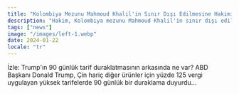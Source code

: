 ```yaml
---
title: "Kolombiya Mezunu Mahmoud Khalil'in Sınır Dışı Edilmesine Hakimiyet"
description: "Hakim, Kolombiya mezunu Mahmoud Khalil'in sınır dışı edilmesine izin veriyor ve bu durumun etkilerini inceliyor."
tags: ["news"]
image: "/images/left-1.webp"
date: 2024-01-22
locale: "tr"
---
```


İzle: Trump'ın 90 günlük tarif duraklatmasının arkasında ne var?
ABD Başkanı Donald Trump, Çin hariç diğer ürünler için yüzde 125 vergi uygulayan yüksek tarifelerde 90 günlük bir duraklama duyurdu...
